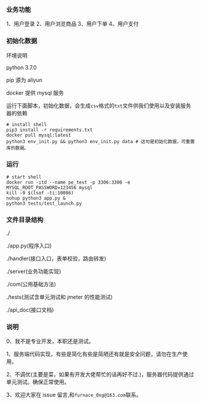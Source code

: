 ### 业务功能

1、用户登录
2、用户浏览商品
3、用户下单
4、用户支付

### 初始化数据

环境说明

python 3.7.0

pip 源为 aliyun

docker 提供 mysql 服务

运行下面脚本，初始化数据，会生成`csv`格式的`txt`文件供我们使用以及安装服务器的依赖

```shell
# install shell
pip3 install -r requirements.txt
docker pull mysql:latest
python3 env_init.py && python3 env_init.py data # 这句是初始化数据，可重置库的数据。
```

### 运行

```shell
# start shell
docker run -itd --name pe_test -p 3306:3306 -e MYSQL_ROOT_PASSWORD=123456 mysql
kill -9 $(lsof -ti:10086)
nohup python3 app.py &
python3 tests/test_launch.py
```

### 文件目录结构

./

./app.py(程序入口)

./handler(接口入口，表单校验，路由转发)

./server(业务功能实现)

./com(公用基础方法)

./tests(测试含单元测试和 jmeter 的性能测试)

./api_doc(接口文档)

### 说明

0、我不是专业开发，本职还是测试。

1、服务端代码实现，有些是简化有些是简陋还有就是安全问题，请勿在生产使用。

2、不调优(主要是菜，如果有开发大佬帮忙的话再好不过.)，服务器代码提供通过单元测试。确保正常使用。

3、欢迎大家在 issue 留言,和`furnace_0xg@163.com`联系。